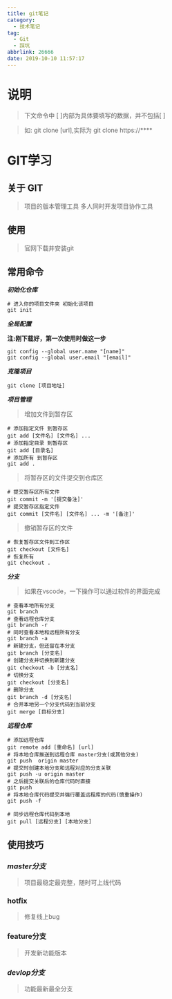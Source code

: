```yaml
---
title: git笔记
category:
  - 技术笔记
tag:
  - Git
  - 踩坑
abbrlink: 26666
date: 2019-10-10 11:57:17
---
```


# 说明
>下文命令中 [ ]内部为具体要填写的数据，并不包括[ ]

>如: git clone [url],实际为 git clone https://****

# GIT学习

## 关于 GIT
>项目的版本管理工具
>多人同时开发项目协作工具

## 使用
>官网下载并安装git 

<!-- more -->
## 常用命令

***初始化仓库***
```shell
# 进入你的项目文件夹 初始化该项目
git init
```
***全局配置***

****注:刚下载好，第一次使用时做这一步****
```shell
git config --global user.name "[name]"
git config --global user.email "[email]"
```

***克隆项目***
```shell
git clone [项目地址]
```

***项目管理***
>增加文件到暂存区
```shell
# 添加指定文件 到暂存区
git add [文件名] [文件名] ...
# 添加指定目录 到暂存区
git add [目录名]
# 添加所有 到暂存区
git add .
```
>将暂存区的文件提交到仓库区
```shell
# 提交暂存区所有文件
git commit -m '[提交备注]'
# 提交暂存区指定文件
git commit [文件名] [文件名] ... -m '[备注]'
```
>撤销暂存区的文件
```shell
# 恢复暂存区文件到工作区
git checkout [文件名]
# 恢复所有
git checkout .
```

***分支***
>如果在vscode，一下操作可以通过软件的界面完成
```shell
# 查看本地所有分支
git branch
# 查看远程仓库分支
git branch -r
# 同时查看本地和远程所有分支
git branch -a 
# 新建分支，但还留在本分支
git branch [分支名]
# 创建分支并切换到新建分支
git checkout -b [分支名]
# 切换分支
git checkout [分支名]
# 删除分支
git branch -d [分支名]
# 合并本地另一个分支代码到当前分支
git merge [目标分支]
```


***远程仓库***
```shell
# 添加远程仓库
git remote add [重命名] [url]
# 将本地仓库推送到远程仓库 master分支(或其他分支)
git push  origin master
# 提交时创建本地分支和远程对应的分支关联
git push -u origin master
# 之后提交关联后的仓库代码时直接
git push
# 将本地仓库代码提交并强行覆盖远程库的代码(慎重操作)
git push -f

# 同步远程仓库代码到本地
git pull [远程分支] [本地分支]
```

## 使用技巧

### ***master分支***
>项目最稳定最完整，随时可上线代码
### hotfix
>修复线上bug
### feature分支
>开发新功能版本
### ***devlop分支***
>功能最新最全分支
